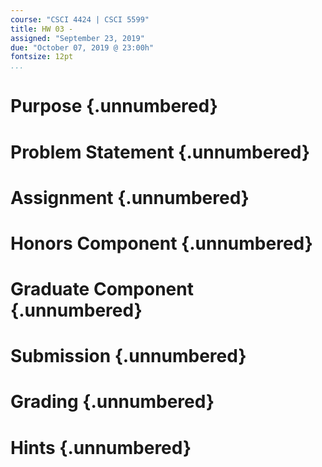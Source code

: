 ```yaml
---
course: "CSCI 4424 | CSCI 5599"
title: HW 03 -
assigned: "September 23, 2019"
due: "October 07, 2019 @ 23:00h"
fontsize: 12pt
...
```


# Purpose {.unnumbered}

# Problem Statement {.unnumbered}

# Assignment {.unnumbered}

# Honors Component {.unnumbered}

# Graduate Component {.unnumbered}

# Submission {.unnumbered}

# Grading {.unnumbered}

# Hints {.unnumbered}
